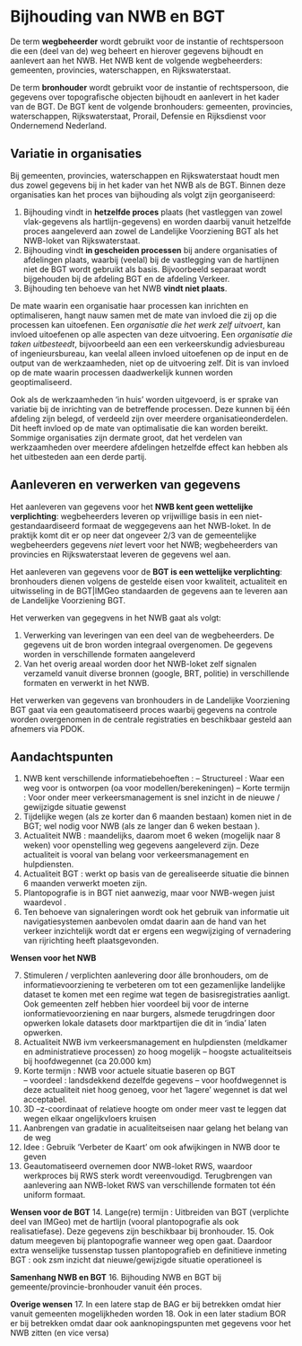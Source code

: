 # Bijhouding van NWB en BGT

De term **wegbeheerder** wordt gebruikt voor de instantie of rechtspersoon die een (deel van de) weg beheert en hierover gegevens bijhoudt en aanlevert aan het NWB. Het NWB kent de volgende wegbeheerders: gemeenten, provincies, waterschappen, en Rijkswaterstaat.

De term **bronhouder** wordt gebruikt voor de instantie of rechtspersoon, die gegevens over topografische objecten bijhoudt en aanlevert in het kader van de BGT. De BGT kent de volgende bronhouders: gemeenten, provincies, waterschappen, Rijkswaterstaat, Prorail, Defensie en Rijksdienst voor Ondernemend Nederland.

## Variatie in organisaties
Bij gemeenten, provincies, waterschappen en Rijkswaterstaat houdt men dus zowel gegevens bij in het kader van het NWB als de BGT. Binnen deze organisaties kan het proces van bijhouding als volgt zijn georganiseerd:
1. Bijhouding vindt in **hetzelfde proces** plaats (het vastleggen van zowel vlak-gegevens als hartlijn-gegevens) en worden daarbij vanuit hetzelfde proces aangeleverd aan zowel de Landelijke Voorziening BGT als het NWB-loket van Rijkswaterstaat.  
2. Bijhouding vindt **in gescheiden processen** bij andere organisaties of afdelingen plaats, waarbij (veelal) bij de vastlegging van de hartlijnen niet de BGT wordt gebruikt als basis. Bijvoorbeeld separaat wordt bijgehouden bij de afdeling BGT en de afdeling Verkeer.
3. Bijhouding ten behoeve van het NWB **vindt niet plaats**.

De mate waarin een organisatie haar processen kan inrichten en optimaliseren, hangt nauw samen met de mate van invloed die zij op die processen kan uitoefenen. Een _organisatie die het werk zelf uitvoert_, kan invloed uitoefenen op alle aspecten van deze uitvoering. Een _organisatie die taken uitbesteedt_, bijvoorbeeld aan een een verkeerskundig adviesbureau of ingenieursbureau, kan veelal alleen invloed uitoefenen op de input en de output van de werkzaamheden, niet op de uitvoering zelf. Dit is van invloed op de mate waarin processen daadwerkelijk kunnen worden geoptimaliseerd.

Ook als de werkzaamheden ‘in huis’ worden uitgevoerd, is er sprake van variatie bij de inrichting van de betreffende processen. Deze
kunnen bij één afdeling zijn belegd, of verdeeld zijn over meerdere organisatieonderdelen. Dit heeft invloed op de mate van optimalisatie die kan worden bereikt. Sommige organisaties zijn dermate groot, dat het verdelen van werkzaamheden over meerdere afdelingen hetzelfde effect kan hebben als het uitbesteden aan een derde partij.

## Aanleveren en verwerken van gegevens
Het aanleveren van gegevens voor het **NWB kent geen wettelijke verplichting**: wegbeheerders leveren op vrijwillige basis in een niet-gestandaardiseerd formaat de weggegevens aan het NWB-loket. In de praktijk komt dit er op neer dat ongeveer 2/3 van de gemeentelijke wegbeheerders gegevens _niet_ levert voor het NWB; wegbeheerders van provincies en Rijkswaterstaat leveren de gegevens wel aan.

Het aanleveren van gegevens voor de **BGT is een wettelijke verplichting**: bronhouders dienen volgens de gestelde eisen voor kwaliteit,  actualiteit en uitwisseling in de BGT|IMGeo standaarden de gegevens aan te leveren aan de Landelijke Voorziening BGT. 

Het verwerken van gegegvens in het NWB gaat als volgt: 
1.	Verwerking van leveringen van een deel van de wegbeheerders. De gegevens uit de bron worden integraal overgenomen. De gegevens worden in verschillende formaten aangeleverd 
2.	Van het overig areaal worden door het NWB-loket zelf signalen verzameld vanuit diverse bronnen (google, BRT, politie) in verschillende formaten en verwerkt in het NWB.

Het verwerken van gegevens van bronhouders in de Landelijke Voorziening BGT gaat via een geautomatiseerd proces waarbij gegevens na controle worden overgenomen in de centrale registraties en beschikbaar gesteld aan afnemers via PDOK.

## Aandachtspunten

1. NWB kent verschillende informatiebehoeften :
–	Structureel : Waar een weg voor is ontworpen (oa voor modellen/berekeningen)
–	Korte termijn : Voor onder meer verkeersmanagement is snel inzicht in de nieuwe / gewijzigde situatie gewenst
2. Tijdelijke wegen (als ze korter dan 6 maanden bestaan) komen niet in de BGT; wel nodig voor NWB (als ze langer dan 6 weken bestaan ). 
3. Actualiteit NWB : maandelijks, daarom moet 6 weken (mogelijk naar 8 weken) voor openstelling weg gegevens aangeleverd zijn. Deze actualiteit is vooral van belang voor  verkeersmanagement en hulpdiensten.
4. Actualiteit BGT : werkt op basis van de gerealiseerde situatie die binnen 6 maanden verwerkt moeten zijn.
5. Plantopografie is in BGT niet aanwezig, maar voor NWB-wegen juist waardevol .
6. Ten behoeve van signaleringen wordt ook het gebruik van informatie uit navigatiesystemen aanbevolen omdat daarin aan de hand van het verkeer inzichtelijk wordt dat er ergens een wegwijziging of vernadering van rijrichting heeft plaatsgevonden. 

**Wensen voor het NWB**

7. Stimuleren / verplichten aanlevering door álle bronhouders, om de informatievoorziening te verbeteren om tot een gezamenlijke landelijke dataset te komen met een regime wat tegen de basisregistraties aanligt. Ook gemeenten zelf hebben hier voordeel bij voor de interne ionformatievoorziening en naar burgers, alsmede terugdringen door opwerken lokale datasets door marktpartijen die dit in ‘india’ laten opwerken.
8. Actualiteit NWB ivm verkeersmanagement en hulpdiensten (meldkamer en administratieve processen) zo hoog mogelijk – hoogste actualiteitseis bij hoofdwegennet (ca 20.000 km)
9. Korte termijn  : NWB voor actuele situatie baseren op BGT  
–	voordeel : landsdekkend dezelfde gegevens 
–	voor hoofdwegennet is deze actualiteit niet hoog genoeg, voor het ‘lagere’ wegennet is dat wel acceptabel.
10. 3D –z-coordinaat of relatieve hoogte om onder meer vast te leggen dat wegen elkaar ongelijkvloers kruisen
11. Aanbrengen van gradatie in acualiteitseisen naar gelang het belang van de weg
12. Idee :  Gebruik ‘Verbeter de Kaart’ om ook afwijkingen in NWB door te geven
13. Geautomatiseerd overnemen door NWB-loket RWS, waardoor werkproces bij RWS sterk wordt vereenvoudigd. Terugbrengen van aanlevering aan NWB-loket RWS van verschillende formaten tot één uniform formaat.

**Wensen voor de BGT**
14. Lange(re) termijn : Uitbreiden van BGT (verplichte deel van IMGeo) met de hartlijn (vooral plantopografie als ook realisatiefase). Deze gegevens zijn beschikbaar bij bronhouder.
15. Ook datum meegeven bij plantopografie wanneer weg open gaat. Daardoor extra wenselijke tussenstap tussen plantopografieb en definitieve inmeting BGT : ook zsm inzicht dat nieuwe/gewijzigde situatie operationeel is

**Samenhang NWB en BGT**
16. Bijhouding NWB en BGT bij gemeente/provincie-bronhouder vanuit één proces. 

**Overige wensen**
17. In een latere stap de BAG er bij betrekken omdat hier vanuit gemeenten mogelijkheden worden
18. Ook in een later stadium BOR er bij betrekken omdat daar ook aanknopingspunten met gegevens voor het NWB zitten (en vice versa)


